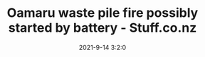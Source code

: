 ---
"title": "Oamaru waste pile fire possibly started by battery - Stuff.co.nz"
"date": "2021-9-14 3:2:0"
"feed_name": "GOOGLENEWSINDUSTRIAL"
"feed_website": "https://news.google.com/search?q=industrial%2Bincident&hl=en-US&gl=US&ceid=US:en"
"feed_rss": "https://news.google.com/rss/search?q=industrial%2Bincident&hl=en-US&gl=US&ceid=US:en"
"link": "https://www.stuff.co.nz/timaru-herald/news/126370624/oamaru-waste-pile-fire-possibly-started-by-battery"
"file": "_posts/2021-1-1-4b07e8c19b56f128f62d0d4b7701424890cb5489.md"
"accident": "1"
"drilling": "1"
---
